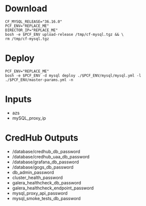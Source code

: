 # Download

```
CF_MYSQL_RELEASE="36.16.0"
PCF_ENV="REPLACE_ME"
DIRECTOR_IP="REPLACE_ME"
bosh -e $PCF_ENV upload-release /tmp/cf-mysql.tgz && \
rm /tmp/cf-mysql.tgz
```

# Deploy

```
PCF_ENV="REPLACE_ME"
bosh -e $PCF_ENV -d mysql deploy ./$PCF_ENV/mysql/mysql.yml -l ./$PCF_ENV/master-params.yml -n
```

# Inputs
- azs
- mySQL_proxy_ip

# CredHub Outputs
- /database/credhub_db_password
- /database/credhub_uaa_db_password
- /database/grafana_db_password
- /database/gogs_db_password
- db_admin_password
- cluster_health_password
- galera_healthcheck_db_password
- galera_healthcheck_endpoint_password
- mysql_proxy_api_password
- mysql_smoke_tests_db_password